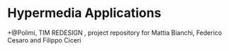 # Hypermedia Applications
+@Polimi, TIM REDESIGN , project repository for Mattia Bianchi, Federico Cesaro and Filippo Ciceri